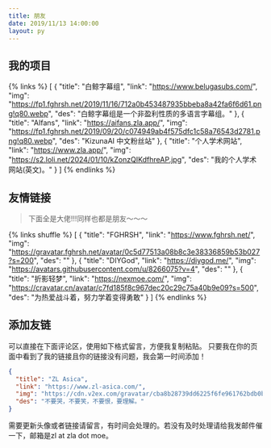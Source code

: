 ```yaml
---
title: 朋友
date: 2019/11/13 14:00:00
layout: py
---
```


## 我的项目

{% links %}
[
{
"title": "白鲸字幕组",
"link": "https://www.belugasubs.com/",
"img": "https://fp1.fghrsh.net/2019/11/16/712a0b453487935bbeba8a42fa6f6d61.png!q80.webp",
"des": "白鲸字幕组是一个非盈利性质的多语言字幕组。"
},
{
"title": "AIfans",
"link": "https://aifans.zla.app/",
"img": "https://fp1.fghrsh.net/2019/09/20/c074949ab4f575dfc1c58a76543d2781.png!q80.webp",
"des": "KizunaAI 中文粉丝站"
},
{
"title": "个人学术网站",
"link": "https://www.zla.app/",
"img": "https://s2.loli.net/2024/01/10/kZonzQIKdfhreAP.jpg",
"des": "我的个人学术网站(英文)。"
}
]
{% endlinks %}

## 友情链接

> 下面全是大佬!!!同样也都是朋友～～～

{% links shuffle %}
[
{
"title": "FGHRSH",
"link": "https://www.fghrsh.net/",
"img": "https://gravatar.fghrsh.net/avatar/0c5d77513a08b8c3e38336859b53b027?s=200",
"des": ""
},
{
"title": "DIYGod",
"link": "https://diygod.me/",
"img": "https://avatars.githubusercontent.com/u/8266075?v=4",
"des": ""
},
{
"title": "折影轻梦",
"link": "https://nexmoe.com/",
"img": "https://cravatar.cn/avatar/c7fd185f8c967dec20c29c75a40b9e09?s=500",
"des": "为热爱战斗着，努力学着变得勇敢"
}
]
{% endlinks %}

## 添加友链

可以直接在下面评论区，使用如下格式留言，方便我复制粘贴。
只要我在你的页面中看到了我的链接且你的链接没有问题，我会第一时间添加！

```json
{
  "title": "ZL Asica",
  "link": "https://www.zl-asica.com/",
  "img": "https://cdn.v2ex.com/gravatar/cba8b28739dd6225f6fe961762bdb0b71b858d68c83d946a37cee3b0e0daece5?size=512",
  "des": "不要哭，不要笑，不要恨，要理解。"
}
```

需要更新头像或者链接请留言，有时间会处理的。若没有及时处理请给我发邮件催一下，邮箱是zl at zla dot moe。

</br></br></br></br>
